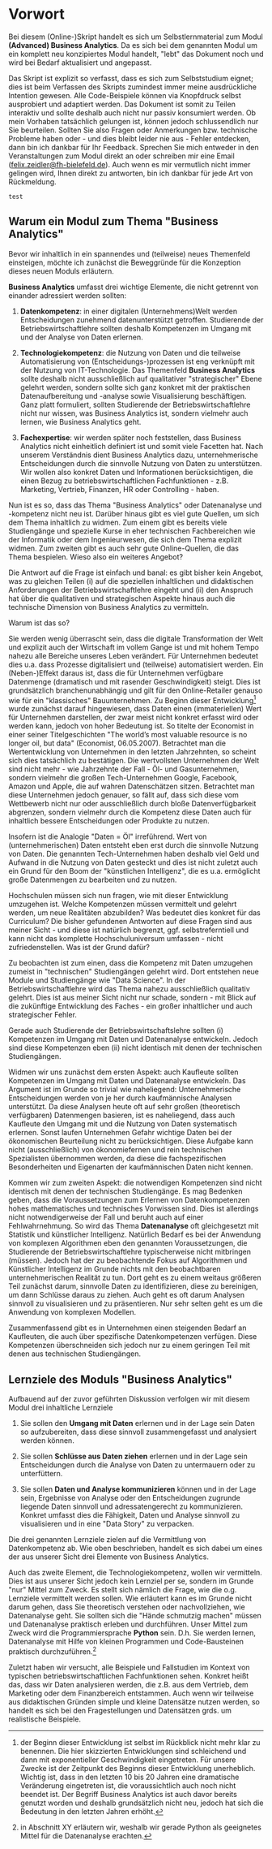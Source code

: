 # Vorwort

Bei diesem (Online-)Skript handelt es sich um Selbstlernmaterial zum Modul **(Advanced) Business Analytics**. Da es sich bei dem genannten Modul um ein komplett neu konzipiertes Modul handelt, "lebt" das Dokument noch und wird bei Bedarf aktualisiert und angepasst. 

Das Skript ist explizit so verfasst, dass es sich zum Selbststudium eignet; dies ist beim Verfassen des Skripts zumindest immer meine ausdrückliche Intention gewesen. Alle Code-Beispiele können via Knopfdruck selbst ausprobiert und adaptiert werden. Das Dokument ist somit zu Teilen interaktiv und sollte deshalb auch nicht nur passiv konsumiert werden. Ob mein Vorhaben tatsächlich gelungen ist, können jedoch schlussendlich nur Sie beurteilen. Sollten Sie also Fragen oder Anmerkungen bzw. technische Probleme haben oder - und dies bleibt leider nie aus - Fehler entdecken, dann bin ich dankbar für Ihr Feedback. Sprechen Sie mich entweder in den Veranstaltungen zum Modul direkt an oder schreiben mir eine Email (felix.zeidler@fh-bielefeld.de). Auch wenn es mir vermutlich nicht immer gelingen wird, Ihnen direkt zu antworten, bin ich dankbar für jede Art von Rückmeldung. 

`test`

## Warum ein Modul zum Thema "Business Analytics"

Bevor wir inhaltlich in ein spannendes und (teilweise) neues Themenfeld einsteigen, möchte ich zunächst die Beweggründe für die Konzeption dieses neuen Moduls erläutern. 

**Business Analytics** umfasst drei wichtige Elemente, die nicht getrennt von einander adressiert werden sollten: 

1.  **Datenkompetenz**: in einer digitalen (Unternehmens)Welt werden Entscheidungen zunehmend datenunterstützt getroffen. Studierende der Betriebswirtschaftlehre sollten deshalb Kompetenzen im Umgang mit und der Analyse von Daten erlernen. 

2. **Technologiekompetenz**: die Nutzung von Daten und die teilweise Automatisierung von (Entscheidungs-)prozessen ist eng verknüpft mit der Nutzung von IT-Technologie. Das Themenfeld **Business Analytics** sollte deshalb nicht ausschließlich auf qualitativer "strategischer" Ebene gelehrt werden, sondern sollte sich ganz konkret mit der praktischen Datenaufbereitung und -analyse sowie Visualisierung beschäftigen. Ganz platt formuliert, sollten Studierende der Betriebswirtschaftlehre nicht nur wissen, was Business Analytics ist, sondern vielmehr auch lernen, wie Business Analytics geht.

3. **Fachexpertise**: wir werden später noch feststellen, dass Business Analytics nicht einheitlich definiert ist und somit viele Facetten hat. Nach unserem Verständnis dient Business Analytics dazu, unternehmerische Entscheidungen durch die sinnvolle Nutzung von Daten zu unterstützen. Wir wollen also konkret Daten und Informationen berücksichtigen, die einen Bezug zu betriebswirtschaftlichen Fachfunktionen - z.B. Marketing, Vertrieb, Finanzen, HR oder Controlling - haben. 

Nun ist es so, dass das Thema "Business Analytics" oder Datenanalyse und -kompetenz nicht neu ist. Darüber hinaus gibt es viel gute Quellen, um sich dem Thema inhaltlich zu widmen. Zum einem gibt es bereits viele Studiengänge und spezielle Kurse in eher technischen Fachbereichen wie der Informatik oder dem Ingenieurwesen, die sich dem Thema explizit widmen. Zum zweiten gibt es auch sehr gute Online-Quellen, die das Thema bespielen. Wieso also ein weiteres Angebot? 

Die Antwort auf die Frage ist einfach und banal: es gibt bisher kein Angebot, was zu gleichen Teilen (i) auf die speziellen inhaltlichen und didaktischen Anforderungen der Betriebswirtschaftlehre eingeht und (ii) den Anspruch hat über die qualitativen und strategischen Aspekte hinaus auch die technische Dimension von Business Analytics zu vermitteln. 

Warum ist das so?

Sie werden wenig überrascht sein, dass die digitale Transformation der Welt und explizit auch der Wirtschaft im vollem Gange ist und mit hohem Tempo nahezu alle Bereiche unseres Leben verändert. Für Unternehmen bedeutet dies u.a. dass Prozesse digitalisiert und (teilweise) automatisiert werden. Ein (Neben-)Effekt daraus ist, dass die für Unternehmen verfügbare Datenmenge (dramatisch und mit rasender Geschwindigkeit) steigt. Dies ist grundsätzlich branchenunabhängig und gilt für den Online-Retailer genauso wie für ein "klassisches" Bauunternehmen. Zu Beginn dieser Entwicklung[^1] wurde zunächst darauf hingewiesen, dass Daten einen (immateriellen) Wert für Unternehmen darstellen, der zwar meist nicht konkret erfasst wird oder werden kann, jedoch von hoher Bedeutung ist. So titelte der Economist in einer seiner Titelgeschichten "The world’s most valuable resource is no longer oil, but data" (Economist, 06.05.2007). Betrachtet man die Wertentwicklung von Unternehmen in den letzten Jahrzehnten, so scheint sich dies tatsächlich zu bestätigen. Die wertvollsten Unternehmen der Welt sind nicht mehr - wie Jahrzehnte der Fall - Öl- und Gasunternehmen, sondern vielmehr die großen Tech-Unternehmen Google, Facebook, Amazon und Apple, die auf wahren Datenschätzen sitzen. Betrachtet man diese Unternehmen jedoch genauer, so fällt auf, dass sich diese vom Wettbewerb nicht nur oder ausschließlich durch bloße Datenverfügbarkeit abgrenzen, sondern vielmehr durch die Kompetenz diese Daten auch für inhaltlich bessere Entscheidungen oder Produkte zu nutzen.  

[^1]: der Beginn dieser Entwicklung ist selbst im Rückblick nicht mehr klar zu benennen. Die hier skizzierten Entwicklungen sind schleichend und dann mit exponentieller Geschwindigkeit eingetreten. Für unsere Zwecke ist der Zeitpunkt des Beginns dieser Entwicklung unerheblich. Wichtig ist, dass in den letzten 10 bis 20 Jahren eine dramatische Veränderung eingetreten ist, die voraussichtlich auch noch nicht beendet ist. Der Begriff Business Analytics ist auch davor bereits genutzt worden und deshalb grundsätzlich nicht neu, jedoch hat sich die Bedeutung in den letzten Jahren erhöht.


Insofern ist die Analogie "Daten = Öl" irreführend. Wert von (unternehmerischen) Daten entsteht eben erst durch die sinnvolle Nutzung von Daten. Die genannten Tech-Unternehmen haben deshalb viel Geld und Aufwand in die Nutzung von Daten gesteckt und dies ist nicht zuletzt auch ein Grund für den Boom der "künstlichen Intelligenz", die es u.a. ermöglicht große Datenmengen zu bearbeiten und zu nutzen.

Hochschulen müssen sich nun fragen, wie mit dieser Entwicklung umzugehen ist. Welche Kompetenzen müssen vermittelt und gelehrt werden, um neue Realitäten abzubilden? Was bedeutet  dies konkret für das Curriculum?  Die bisher gefundenen Antworten auf diese Fragen sind aus meiner Sicht - und diese ist natürlich begrenzt, ggf. selbstreferntiell und kann nicht das komplette Hochschuluniversum umfassen - nicht zufriedenstellen. Was ist der Grund dafür? 

Zu beobachten ist zum einen, dass die Kompetenz mit Daten umzugehen zumeist in "technischen" Studiengängen gelehrt wird. Dort entstehen neue Module und Studiengänge wie "Data Science". In der Betriebswirtschaftlehre wird das Thema nahezu ausschließlich qualitativ gelehrt. Dies ist aus meiner Sicht nicht nur schade, sondern - mit Blick auf die zukünftige Entwicklung des Faches - ein großer inhaltlicher und auch strategischer Fehler.

Gerade auch Studierende der Betriebswirtschaftslehre sollten (i) Kompetenzen im Umgang mit Daten und Datenanalyse entwickeln. Jedoch sind diese Kompetenzen eben (ii) nicht identisch mit denen der technischen Studiengängen. 

Widmen wir uns zunächst dem ersten Aspekt: auch Kaufleute sollten Kompetenzen im Umgang mit Daten und Datenanalyse entwickeln. Das Argument ist im Grunde so trivial wie naheliegend: Unternehmerische Entscheidungen werden von je her durch kaufmännische Analysen unterstützt. Da diese Analysen heute oft auf sehr großen (theoretisch verfügbaren) Datenmengen basieren, ist es naheliegend, dass auch Kaufleute den Umgang mit und die Nutzung von Daten systematisch erlernen. Sonst laufen Unternehmen Gefahr wichtige Daten bei der ökonomischen Beurteilung nicht zu berücksichtigen. Diese Aufgabe kann nicht (ausschließlich) von ökonomiefernen und rein technischen Spezialisten übernommen werden, da diese die fachspezifischen Besonderheiten und Eigenarten der kaufmännischen Daten nicht kennen. 

Kommen wir zum zweiten Aspekt: die notwendigen Kompetenzen sind nicht identisch mit denen der technischen Studiengänge. Es mag Bedenken geben, dass die Voraussetzungen zum Erlernen von Datenkompetenzen hohes mathematisches und technisches Vorwissen sind. Dies ist allerdings nicht notwendigerweise der Fall und beruht auch auf einer Fehlwahrnehmung. So wird das Thema **Datenanalyse** oft gleichgesetzt mit Statistik und künstlicher Intelligenz. Natürlich Bedarf es bei der Anwendung von komplexen Algorithmen eben den genannten Voraussetzungen, die Studierende der Betriebswirtschaftlehre typischerweise nicht mitbringen (müssen). Jedoch hat der zu beobachtende Fokus auf Algorithmen und Künstlicher Intelligenz im Grunde nichts mit den beobachtbaren unternehmerischen Realität zu tun. Dort geht es zu einem weitaus größeren Teil zunächst darum, sinnvolle Daten zu identifizieren, diese zu bereinigen, um dann Schlüsse daraus zu ziehen. Auch geht es oft darum Analysen sinnvoll zu visualisieren und zu präsentieren. Nur sehr selten geht es um die Anwendung von komplexen Modellen. 

Zusammenfassend gibt es in Unternehmen einen steigenden Bedarf an Kaufleuten, die auch über spezifische Datenkompetenzen verfügen. Diese Kompetenzen überschneiden sich jedoch nur zu einem geringen Teil mit denen aus technischen Studiengängen. 

## Lernziele des Moduls "Business Analytics"

Aufbauend auf der zuvor geführten Diskussion verfolgen wir mit diesem Modul drei inhaltliche Lernziele

1. Sie sollen den **Umgang mit Daten** erlernen und in der Lage sein Daten so aufzubereiten, dass diese sinnvoll zusammengefasst und analysiert werden können.  

2. Sie sollen **Schlüsse aus Daten ziehen** erlernen und in der Lage sein Entscheidungen durch die Analyse von Daten zu untermauern oder zu unterfüttern.  

3. Sie sollen **Daten und Analyse kommunizieren** können und in der Lage sein, Ergebnisse von Analyse oder den Entscheidungen zugrunde liegende Daten sinnvoll und adressatengerecht zu kommunizieren. Konkret umfasst dies die Fähigkeit, Daten und Analyse sinnvoll zu visualisieren und in eine "Data Story" zu verpacken.   

Die drei genannten Lernziele zielen auf die Vermittlung von Datenkompetenz ab. Wie oben beschrieben, handelt es sich dabei um eines der aus unserer Sicht drei Elemente von Business Analytics. 



Auch das zweite Element, die Technologiekompetenz, wollen wir vermitteln. Dies ist aus unserer Sicht jedoch kein Lernziel per se, sondern im Grunde "nur" Mittel zum Zweck. Es stellt sich nämlich die Frage, wie die o.g. Lernziele vermittelt werden sollen. Wie erläutert kann es im Grunde nicht darum gehen, dass Sie theoretisch verstehen oder nachvollziehen, wie Datenanalyse geht. Sie sollten sich die "Hände schmutzig machen" müssen und Datenanalyse praktisch erleben und durchführen. Unser Mittel zum Zweck wird die Programmiersprache **Python** sein. D.h. Sie werden lernen, Datenanalyse mit Hilfe von kleinen Programmen und Code-Bausteinen praktisch durchzuführen.[^2]

[^2]: in Abschnitt XY erläutern wir, weshalb wir gerade Python als geeignetes Mittel für die Datenanalyse erachten.

Zuletzt haben wir versucht, alle Beispiele und Fallstudien im Kontext von typischen betriebswirtschaftlichen Fachfunktionen sehen. Konkret heißt das, dass wir Daten analysieren werden, die z.B. aus dem Vertrieb, dem Marketing oder dem Finanzbereich entstammen. Auch wenn wir teilweise aus didaktischen Gründen simple und kleine Datensätze nutzen werden, so handelt es sich bei den Fragestellungen und Datensätzen grds. um realistische Beispiele. 




